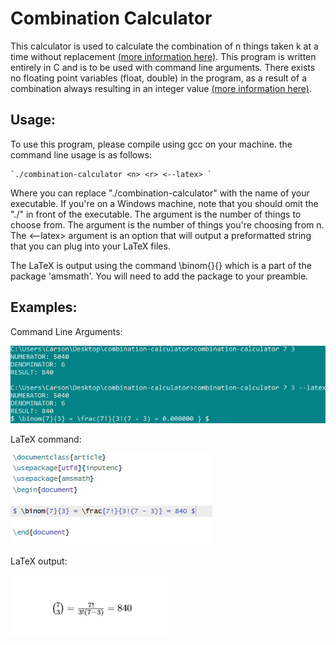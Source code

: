 # Combination Calculator
This calculator is used to calculate the combination of n things taken k at a time without replacement [(more information here)](https://en.wikipedia.org/wiki/Combination). This program is written entirely in C and is to be used with command line arguments. There exists no floating point variables (float, double) in the program, as a result of a combination always resulting in an integer value [(more information here)](https://math.stackexchange.com/questions/11601/proof-that-a-combination-is-an-integer).

## Usage:
To use this program, please compile using gcc on your machine.
the command line usage is as follows:

    `./combination-calculator <n> <r> <--latex> `

Where you can replace "./combination-calculator" with the name of your executable. If you're on a Windows machine, note that you should omit the "./" in front of the executable.
The <n> argument is the number of things to choose from.
The <r> argument is the number of things you're choosing from n.
The <--latex> argument is an option that will output a preformatted string that you can plug into your LaTeX files.

The LaTeX is output using the command \binom{}{} which is a part of the package 'amsmath'. You will need to add the package to your preamble.

## Examples:
Command Line Arguments: 

![An example of execution](/etc/demo.PNG)

LaTeX command:

![An example of the output LaTeX command](/etc/latex.PNG)

LaTeX output:

![An example of the output LaTeX file](/etc/latex-result.PNG)


